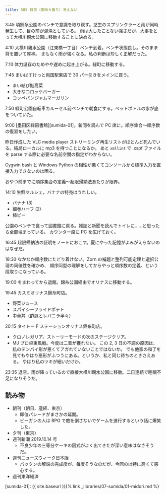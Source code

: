 ```yaml
---
title: 505 日目（雨時々曇り）冴えない
---
```


3:45 頃錦糸公園のベンチで意識を取り戻す。芝生のスプリンクラーと雨が同時発生して、目の前が混沌としている。
雨は大したことない強さだが、大事をとって大横川親水公園に移動することに決める。

4:10 大横川親水公園（江東橋一丁目）ベンチ到着。ベンチ状態良し。そのまま荷を置いて座禅。
まもなく雨が強くなる。私の判断は珍しく正解だった。

7:10 体力温存のためやや遅めに起き上がる。緑町に移動する。

7:45 まいばすけっと両国駅東店で 30 パー引きをメインに買う。

* まい結び鮭高菜
* 大きなコロッケバーガー
* コッペパンジャムマーガリン

7:50 緑町公園自転車カルーセル前ベンチで朝食にする。ペットボトルの水が底をついていた。

9:00 [墨田区緑図書館][sumida-01]。新聞を読んで PC 席に。順序集合～順序数の復習をしたい。

昨日作成した VLC media player ストリーミング再生リストがほとんど死んでいる。結局ローカルに mp3 を持つことになるか。
あと `xmllint` で .xspf ファイルを parse する際に必要な名前空間の指定がわからない。

Cygwin bash と Windows Python の相性が悪くてコンソールから標準入力を直接入力できないのは困る。

おやつ前までに順序集合の定義～超限帰納法あたりが限界。

14:10 生鮮マルシェ。バナナの特売はうれしい。

* バナナ (3)
* 細巻ハーフ (2)
* 柿ピー

公園のベンチで食って図書館に戻る。雑誌と新聞を読んでトイレに……と思ったら全部埋まっている。
カウンター席に PC を広げておく。

16:45 超限帰納法の証明をノートにおこす。夏にやった記憶がよみがえらないのはなぜだ。

18:30 なかなか順序数にたどり着けない。Zorn の補題と整列可能定理と選択公理の同値性を確かめ、
順序同型の理解をしてからやっと順序数の定義、という段取りになっている。

19:00 をまわってから退館。錦糸公園経由でオリナスに移動する。

19:45 カスミオリナス錦糸町店。

* 野菜ジュース
* スパイシーフライドポテト
* 中華丼（酢豚とレバニラ半々）

20:15 タイトー F ステーションオリナス錦糸町店。

* クロノレガリア。ストーリーモードの次のステージクリア。
* MJ プロ卓東風戦。今度は二着が獲れない。
  この 2, 3 日の不調の原因は、私のテンパイ形が悪くてアガれていないことではないか。
  でも他家の和了を見てもやはり悪形がふつうにある。というか、私と同じ待ちのときさえある。
  やはり私のツキが細いだけか。

23:35 退店。雨が降っているので直接大横川親水公園に移動。二日連続で睡眠不足になりそうだ。

## 読み物

* 朝刊（朝日、産経、東京）
  * 即位パレードがまさかの延期。
  * ビーガンの人は RPG で敵を倒さないでゲームを進行するという話に爆笑した。
* 夕刊（東京）
* 週刊新潮 2019.10.14 号
  * 不良少年の三等分ケーキの図式がよく出てきたが深い意味はなさそうだ。
* 週刊ニューズウィーク日本版
  * パックンの解説の完成度が、毎度そうなのだが、今回のは特に高くて感心する。
* 週刊東洋経済

[sumida-01]: {{ site.baseurl }}{% link _libraries/07-sumida/01-midori.md %}
